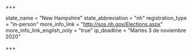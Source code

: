 +++

state_name = "New Hampshire"
state_abbreviation = "nh"
registration_type = "in-person"
more_info_link = "http://sos.nh.gov/Elections.aspx"
more_info_link_english_only = "true"
ip_deadline = "Martes 3 de noviembre 2020"

+++
